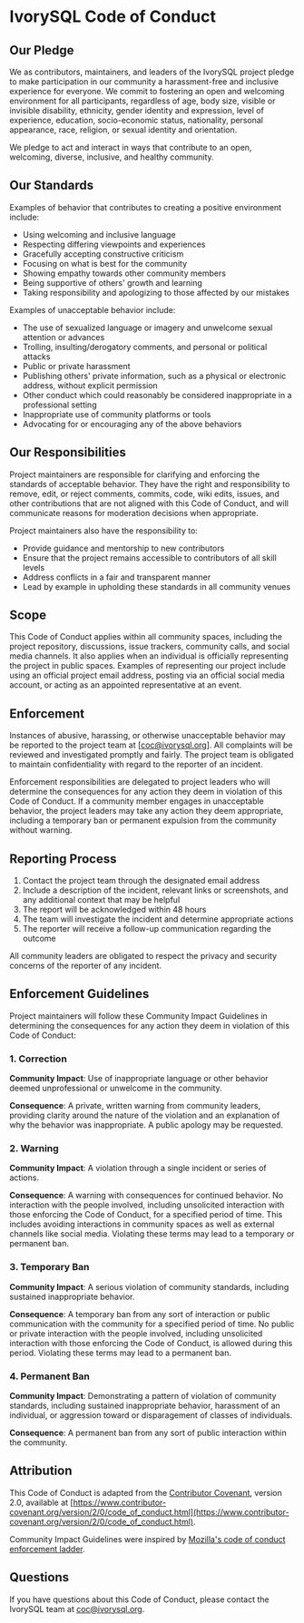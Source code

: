 # IvorySQL Code of Conduct

## Our Pledge

We as contributors, maintainers, and leaders of the IvorySQL project pledge to make participation in our community a harassment-free and inclusive experience for everyone. We commit to fostering an open and welcoming environment for all participants, regardless of age, body size, visible or invisible disability, ethnicity, gender identity and expression, level of experience, education, socio-economic status, nationality, personal appearance, race, religion, or sexual identity and orientation.

We pledge to act and interact in ways that contribute to an open, welcoming, diverse, inclusive, and healthy community.

## Our Standards

Examples of behavior that contributes to creating a positive environment include:

- Using welcoming and inclusive language
- Respecting differing viewpoints and experiences
- Gracefully accepting constructive criticism
- Focusing on what is best for the community
- Showing empathy towards other community members
- Being supportive of others' growth and learning
- Taking responsibility and apologizing to those affected by our mistakes

Examples of unacceptable behavior include:

- The use of sexualized language or imagery and unwelcome sexual attention or advances
- Trolling, insulting/derogatory comments, and personal or political attacks
- Public or private harassment
- Publishing others' private information, such as a physical or electronic address, without explicit permission
- Other conduct which could reasonably be considered inappropriate in a professional setting
- Inappropriate use of community platforms or tools
- Advocating for or encouraging any of the above behaviors

## Our Responsibilities

Project maintainers are responsible for clarifying and enforcing the standards of acceptable behavior. They have the right and responsibility to remove, edit, or reject comments, commits, code, wiki edits, issues, and other contributions that are not aligned with this Code of Conduct, and will communicate reasons for moderation decisions when appropriate.

Project maintainers also have the responsibility to:
- Provide guidance and mentorship to new contributors
- Ensure that the project remains accessible to contributors of all skill levels
- Address conflicts in a fair and transparent manner
- Lead by example in upholding these standards in all community venues

## Scope

This Code of Conduct applies within all community spaces, including the project repository, discussions, issue trackers, community calls, and social media channels. It also applies when an individual is officially representing the project in public spaces. Examples of representing our project include using an official project email address, posting via an official social media account, or acting as an appointed representative at an event.

## Enforcement

Instances of abusive, harassing, or otherwise unacceptable behavior may be reported to the project team at [coc@ivorysql.org]. All complaints will be reviewed and investigated promptly and fairly. The project team is obligated to maintain confidentiality with regard to the reporter of an incident.

Enforcement responsibilities are delegated to project leaders who will determine the consequences for any action they deem in violation of this Code of Conduct. If a community member engages in unacceptable behavior, the project leaders may take any action they deem appropriate, including a temporary ban or permanent expulsion from the community without warning.

## Reporting Process

1. Contact the project team through the designated email address
2. Include a description of the incident, relevant links or screenshots, and any additional context that may be helpful
3. The report will be acknowledged within 48 hours
4. The team will investigate the incident and determine appropriate actions
5. The reporter will receive a follow-up communication regarding the outcome

All community leaders are obligated to respect the privacy and security concerns of the reporter of any incident.

## Enforcement Guidelines

Project maintainers will follow these Community Impact Guidelines in determining the consequences for any action they deem in violation of this Code of Conduct:

### 1. Correction

**Community Impact**: Use of inappropriate language or other behavior deemed unprofessional or unwelcome in the community.

**Consequence**: A private, written warning from community leaders, providing clarity around the nature of the violation and an explanation of why the behavior was inappropriate. A public apology may be requested.

### 2. Warning

**Community Impact**: A violation through a single incident or series of actions.

**Consequence**: A warning with consequences for continued behavior. No interaction with the people involved, including unsolicited interaction with those enforcing the Code of Conduct, for a specified period of time. This includes avoiding interactions in community spaces as well as external channels like social media. Violating these terms may lead to a temporary or permanent ban.

### 3. Temporary Ban

**Community Impact**: A serious violation of community standards, including sustained inappropriate behavior.

**Consequence**: A temporary ban from any sort of interaction or public communication with the community for a specified period of time. No public or private interaction with the people involved, including unsolicited interaction with those enforcing the Code of Conduct, is allowed during this period. Violating these terms may lead to a permanent ban.

### 4. Permanent Ban

**Community Impact**: Demonstrating a pattern of violation of community standards, including sustained inappropriate behavior, harassment of an individual, or aggression toward or disparagement of classes of individuals.

**Consequence**: A permanent ban from any sort of public interaction within the community.

## Attribution

This Code of Conduct is adapted from the [Contributor Covenant](https://www.contributor-covenant.org), version 2.0, available at [https://www.contributor-covenant.org/version/2/0/code_of_conduct.html](https://www.contributor-covenant.org/version/2/0/code_of_conduct.html).

Community Impact Guidelines were inspired by [Mozilla's code of conduct enforcement ladder](https://github.com/mozilla/diversity).

## Questions

If you have questions about this Code of Conduct, please contact the IvorySQL team at coc@ivorysql.org.
